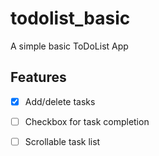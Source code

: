# todolist_basic

A simple basic ToDoList App

## Features

- [x] Add/delete tasks

- [ ] Checkbox for task completion

- [ ] Scrollable task list
